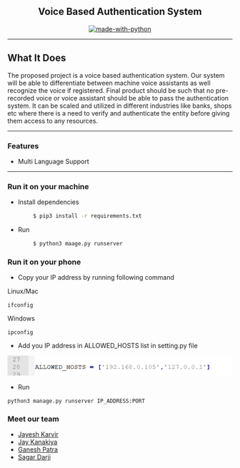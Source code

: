 

<h2 align="center">Voice Based Authentication System</h2>

<div align="center">

[![made-with-python](https://img.shields.io/badge/Made%20with-Python-1f425f.svg)](https://www.python.org/)

</div>

------------------------------------------

## What It Does

The proposed project is a voice based authentication system. Our system will be able to differentiate between machine voice assistants as well recognize the voice if registered. Final product should be such that no pre-recorded voice or voice assistant should be able to pass the authentication system. It can be scaled and utilized in different industries like banks, shops etc where there is a need to verify and authenticate the entity before giving them access to any resources.



------------------------------------------

### Features

- Multi Language Support

------------------------------------------
### Run it on your machine

* Install dependencies
```sh
        $ pip3 install -r requirements.txt
```

* Run
```sh
        $ python3 maage.py runserver
```
### Run it on your phone

* Copy your IP address by running following command

Linux/Mac
```
ifconfig
```
Windows
```
ipconfig
```
* Add you IP address in ALLOWED_HOSTS list in setting.py file

<p>
  <a href="" rel="noopener">
 <img src="./assets/add_host.jpg" style=></a>
</p>

* Run
```
python3 manage.py runserver IP_ADDRESS:PORT
```



### Meet our team

- [Jayesh Karvir](https://github.com/jayeshkarvir5)
- [Jay Kanakiya](https://github.com/JayKanakiya)
- [Ganesh Patra](https://github.com/92ganesh)
- [Sagar Darji](https://github.com/sagardarji77)
